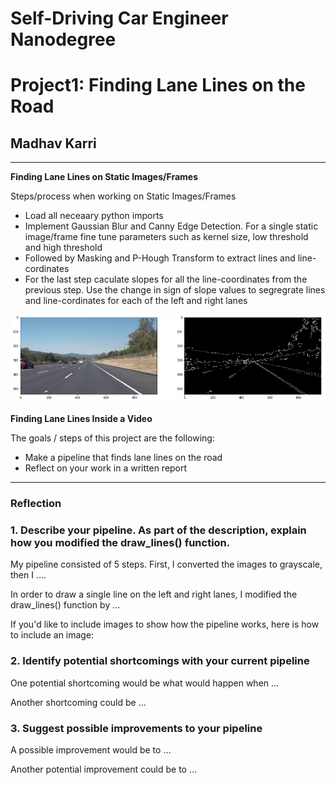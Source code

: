 # **Self-Driving Car Engineer Nanodegree**
# **Project1: Finding Lane Lines on the Road**

## Madhav Karri

---

**Finding Lane Lines on Static Images/Frames**

Steps/process when working on Static Images/Frames
* Load all neceaary python imports
* Implement Gaussian Blur and Canny Edge Detection. For a single static image/frame fine tune parameters such as kernel size, low threshold and high threshold
* Followed by Masking and P-Hough Transform to extract lines and line-cordinates
* For the last step caculate slopes for all the line-coordinates from the previous step. Use the change in sign of slope values to segregrate lines and line-cordinates for each of the left and right lanes

![WI_SolidWhiteRight1](./Writeup_IV/WI_SolidWhiteRight1.png)

**Finding Lane Lines Inside a Video**

The goals / steps of this project are the following:
* Make a pipeline that finds lane lines on the road
* Reflect on your work in a written report



---

### Reflection

### 1. Describe your pipeline. As part of the description, explain how you modified the draw_lines() function.

My pipeline consisted of 5 steps. First, I converted the images to grayscale, then I .... 

In order to draw a single line on the left and right lanes, I modified the draw_lines() function by ...

If you'd like to include images to show how the pipeline works, here is how to include an image: 




### 2. Identify potential shortcomings with your current pipeline


One potential shortcoming would be what would happen when ... 

Another shortcoming could be ...


### 3. Suggest possible improvements to your pipeline

A possible improvement would be to ...

Another potential improvement could be to ...
